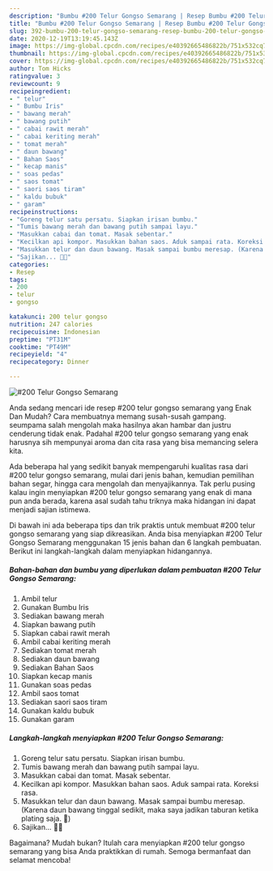 ```yaml
---
description: "Bumbu #200 Telur Gongso Semarang | Resep Bumbu #200 Telur Gongso Semarang Yang Lezat"
title: "Bumbu #200 Telur Gongso Semarang | Resep Bumbu #200 Telur Gongso Semarang Yang Lezat"
slug: 392-bumbu-200-telur-gongso-semarang-resep-bumbu-200-telur-gongso-semarang-yang-lezat
date: 2020-12-19T13:19:45.143Z
image: https://img-global.cpcdn.com/recipes/e40392665486822b/751x532cq70/200-telur-gongso-semarang-foto-resep-utama.jpg
thumbnail: https://img-global.cpcdn.com/recipes/e40392665486822b/751x532cq70/200-telur-gongso-semarang-foto-resep-utama.jpg
cover: https://img-global.cpcdn.com/recipes/e40392665486822b/751x532cq70/200-telur-gongso-semarang-foto-resep-utama.jpg
author: Tom Hicks
ratingvalue: 3
reviewcount: 9
recipeingredient:
- " telur"
- " Bumbu Iris"
- " bawang merah"
- " bawang putih"
- " cabai rawit merah"
- " cabai keriting merah"
- " tomat merah"
- " daun bawang"
- " Bahan Saos"
- " kecap manis"
- " soas pedas"
- " saos tomat"
- " saori saos tiram"
- " kaldu bubuk"
- " garam"
recipeinstructions:
- "Goreng telur satu persatu. Siapkan irisan bumbu."
- "Tumis bawang merah dan bawang putih sampai layu."
- "Masukkan cabai dan tomat. Masak sebentar."
- "Kecilkan api kompor. Masukkan bahan saos. Aduk sampai rata. Koreksi rasa."
- "Masukkan telur dan daun bawang. Masak sampai bumbu meresap. (Karena daun bawang tinggal sedikit, maka saya jadikan taburan ketika plating saja. 🙏)"
- "Sajikan... 👩‍🍳"
categories:
- Resep
tags:
- 200
- telur
- gongso

katakunci: 200 telur gongso 
nutrition: 247 calories
recipecuisine: Indonesian
preptime: "PT31M"
cooktime: "PT49M"
recipeyield: "4"
recipecategory: Dinner

---
```



![#200 Telur Gongso Semarang](https://img-global.cpcdn.com/recipes/e40392665486822b/751x532cq70/200-telur-gongso-semarang-foto-resep-utama.jpg)

Anda sedang mencari ide resep #200 telur gongso semarang yang Enak Dan Mudah? Cara membuatnya memang susah-susah gampang. seumpama salah mengolah maka hasilnya akan hambar dan justru cenderung tidak enak. Padahal #200 telur gongso semarang yang enak harusnya sih mempunyai aroma dan cita rasa yang bisa memancing selera kita.

Ada beberapa hal yang sedikit banyak mempengaruhi kualitas rasa dari #200 telur gongso semarang, mulai dari jenis bahan, kemudian pemilihan bahan segar, hingga cara mengolah dan menyajikannya. Tak perlu pusing kalau ingin menyiapkan #200 telur gongso semarang yang enak di mana pun anda berada, karena asal sudah tahu triknya maka hidangan ini dapat menjadi sajian istimewa.




Di bawah ini ada beberapa tips dan trik praktis untuk membuat #200 telur gongso semarang yang siap dikreasikan. Anda bisa menyiapkan #200 Telur Gongso Semarang menggunakan 15 jenis bahan dan 6 langkah pembuatan. Berikut ini langkah-langkah dalam menyiapkan hidangannya.

<!--inarticleads1-->

##### Bahan-bahan dan bumbu yang diperlukan dalam pembuatan #200 Telur Gongso Semarang:

1. Ambil  telur
1. Gunakan  Bumbu Iris
1. Sediakan  bawang merah
1. Siapkan  bawang putih
1. Siapkan  cabai rawit merah
1. Ambil  cabai keriting merah
1. Sediakan  tomat merah
1. Sediakan  daun bawang
1. Sediakan  Bahan Saos
1. Siapkan  kecap manis
1. Gunakan  soas pedas
1. Ambil  saos tomat
1. Sediakan  saori saos tiram
1. Gunakan  kaldu bubuk
1. Gunakan  garam




<!--inarticleads2-->

##### Langkah-langkah menyiapkan #200 Telur Gongso Semarang:

1. Goreng telur satu persatu. Siapkan irisan bumbu.
1. Tumis bawang merah dan bawang putih sampai layu.
1. Masukkan cabai dan tomat. Masak sebentar.
1. Kecilkan api kompor. Masukkan bahan saos. Aduk sampai rata. Koreksi rasa.
1. Masukkan telur dan daun bawang. Masak sampai bumbu meresap. (Karena daun bawang tinggal sedikit, maka saya jadikan taburan ketika plating saja. 🙏)
1. Sajikan... 👩‍🍳




Bagaimana? Mudah bukan? Itulah cara menyiapkan #200 telur gongso semarang yang bisa Anda praktikkan di rumah. Semoga bermanfaat dan selamat mencoba!
